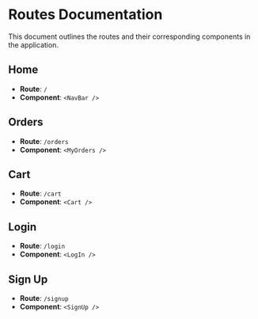 # Routes Documentation

This document outlines the routes and their corresponding components in the application.

## Home

- **Route**: `/`
- **Component**: `<NavBar />`

## Orders

- **Route**: `/orders`
- **Component**: `<MyOrders />`

## Cart

- **Route**: `/cart`
- **Component**: `<Cart />`

## Login

- **Route**: `/login`
- **Component**: `<LogIn />`

## Sign Up

- **Route**: `/signup`
- **Component**: `<SignUp />`
